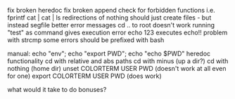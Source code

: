 fix broken heredoc
fix broken append
check for forbidden functions i.e. fprintf
cat | cat | ls
redirections of nothing should just create files - but instead segfile
better error messages
cd .. to root doesn't work
running "test" as command gives execution error
echo 123 executes echo!! problem with strcmp
some errors should be prefixed with bash

manual:
echo "env";
echo "export PWD";
echo "echo $PWD"
heredoc functionality
cd with relative and abs paths
cd with minus (up a dir?)
cd with nothing (home dir)
unset COLORTERM USER PWD (doesn't work at all even for one)
export COLORTERM USER PWD (does work)

what would it take to do bonuses?